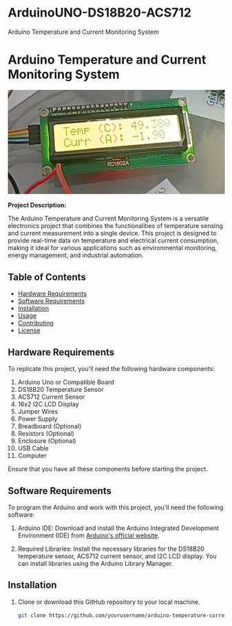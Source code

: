# ArduinoUNO-DS18B20-ACS712
 Arduino Temperature and Current Monitoring System
 # Arduino Temperature and Current Monitoring System

![Project Image](project_image.png) <!-- Add an image of your project here, if available -->



**Project Description:**

The Arduino Temperature and Current Monitoring System is a versatile electronics project that combines the functionalities of temperature sensing and current measurement into a single device. This project is designed to provide real-time data on temperature and electrical current consumption, making it ideal for various applications such as environmental monitoring, energy management, and industrial automation.

## Table of Contents

- [Hardware Requirements](#hardware-requirements)
- [Software Requirements](#software-requirements)
- [Installation](#installation)
- [Usage](#usage)
- [Contributing](#contributing)
- [License](#license)

## Hardware Requirements

To replicate this project, you'll need the following hardware components:

1. Arduino Uno or Compatible Board
2. DS18B20 Temperature Sensor
3. ACS712 Current Sensor
4. 16x2 I2C LCD Display
5. Jumper Wires
6. Power Supply
7. Breadboard (Optional)
8. Resistors (Optional)
9. Enclosure (Optional)
10. USB Cable
11. Computer

Ensure that you have all these components before starting the project.

## Software Requirements

To program the Arduino and work with this project, you'll need the following software:

1. Arduino IDE: Download and install the Arduino Integrated Development Environment (IDE) from [Arduino's official website](https://www.arduino.cc/en/software).

2. Required Libraries: Install the necessary libraries for the DS18B20 temperature sensor, ACS712 current sensor, and I2C LCD display. You can install libraries using the Arduino Library Manager.

## Installation

1. Clone or download this GitHub repository to your local machine.

   ```bash
   git clone https://github.com/yourusername/arduino-temperature-current-monitoring.git
